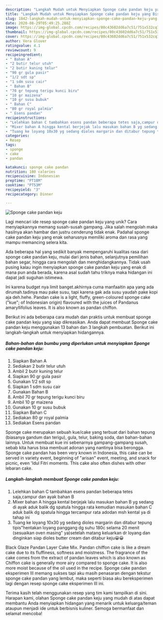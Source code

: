 ```yaml
---
description: "Langkah Mudah untuk Menyiapkan Sponge cake pandan keju yang Bisa Manjain Lidah"
title: "Langkah Mudah untuk Menyiapkan Sponge cake pandan keju yang Bisa Manjain Lidah"
slug: 1842-langkah-mudah-untuk-menyiapkan-sponge-cake-pandan-keju-yang-bisa-manjain-lidah
date: 2020-08-29T05:49:25.288Z
image: https://img-global.cpcdn.com/recipes/80c43602dd6a7c51/751x532cq70/sponge-cake-pandan-keju-foto-resep-utama.jpg
thumbnail: https://img-global.cpcdn.com/recipes/80c43602dd6a7c51/751x532cq70/sponge-cake-pandan-keju-foto-resep-utama.jpg
cover: https://img-global.cpcdn.com/recipes/80c43602dd6a7c51/751x532cq70/sponge-cake-pandan-keju-foto-resep-utama.jpg
author: Vera Glover
ratingvalue: 4.1
reviewcount: 9
recipeingredient:
- " Bahan A"
- "2 butir telur utuh"
- "2 butir kuning telur"
- "90 gr gula pasir"
- "1/2 sdt sp"
- "1 sdm susu cair"
- " Bahan B"
- "70 gr tepung terigu kunci biru"
- "10 gr maizena"
- "10 gr susu bubuk"
- " Bahan C"
- "80 gr royal palmia"
- " Esens pandan"
recipeinstructions:
- "Lelehkan bahan C tambahkan esens pandan beberapa tetes saja,campur dan ayak bahan B"
- "Mixer bahan A hingga kental berjejak lalu masukan bahan B yg sedang di ayak aduk balik dg spatula hingga rata kemudian masukan bahan C aduk balik dg spatula hingga tercampur rata adodan msh kental ya di tahap ini"
- "Tuang ke loyang 10x30 yg sedang dioles margarin dan ditabur tepung tipis&#34;hentakan loyang panggang dg suhu 180c selama 20 menit (sesuaikan oven masing&#34; ya)setelah matang keluarkan dr loyang dan dinginkan siap dioles butter cream dan ditabur keju😀😀"
categories:
- Resep
tags:
- sponge
- cake
- pandan

katakunci: sponge cake pandan 
nutrition: 180 calories
recipecuisine: Indonesian
preptime: "PT18M"
cooktime: "PT53M"
recipeyield: "3"
recipecategory: Dinner

---
```



![Sponge cake pandan keju](https://img-global.cpcdn.com/recipes/80c43602dd6a7c51/751x532cq70/sponge-cake-pandan-keju-foto-resep-utama.jpg)

Lagi mencari ide resep sponge cake pandan keju yang unik? Cara menyiapkannya memang susah-susah gampang. Jika salah mengolah maka hasilnya akan hambar dan justru cenderung tidak enak. Padahal sponge cake pandan keju yang enak seharusnya memiliki aroma dan rasa yang mampu memancing selera kita.

Ada beberapa hal yang sedikit banyak mempengaruhi kualitas rasa dari sponge cake pandan keju, mulai dari jenis bahan, selanjutnya pemilihan bahan segar, hingga cara mengolah dan menghidangkannya. Tidak usah pusing kalau ingin menyiapkan sponge cake pandan keju yang enak di mana pun anda berada, karena asal sudah tahu triknya maka hidangan ini dapat jadi suguhan istimewa.

Ini karena budget nya limit banget.akhirnya cuma manfaaitin apa yang ada dirumah.tadinya mau pake susu, tapi karena gak ada susu yaudah pake kopi aja deh.hehe. Pandan cake is a light, fluffy, green-coloured sponge cake (&#34;kue&#34;; of Indonesian origin) flavoured with the juices of Pandanus amaryllifolius leaves. It is also known as pandan chiffon.


Berikut ini ada beberapa cara mudah dan praktis untuk membuat sponge cake pandan keju yang siap dikreasikan. Anda dapat membuat Sponge cake pandan keju menggunakan 13 bahan dan 3 langkah pembuatan. Berikut ini langkah-langkah untuk menyiapkan hidangannya.

<!--inarticleads1-->

##### Bahan-bahan dan bumbu yang diperlukan untuk menyiapkan Sponge cake pandan keju:

1. Siapkan  Bahan A
1. Sediakan 2 butir telur utuh
1. Ambil 2 butir kuning telur
1. Siapkan 90 gr gula pasir
1. Gunakan 1/2 sdt sp
1. Siapkan 1 sdm susu cair
1. Gunakan  Bahan B
1. Ambil 70 gr tepung terigu kunci biru
1. Ambil 10 gr maizena
1. Gunakan 10 gr susu bubuk
1. Siapkan  Bahan C
1. Sediakan 80 gr royal palmia
1. Sediakan  Esens pandan


Sponge cake merupakan sebuah kue/cake yang terbuat dari bahan tepung (biasanya gandum dan terigu), gula, telur, baking soda, dan bahan-bahan lainnya. Untuk membuat kue ini sebenarnya gampang-gampang susah, sebab kita harus bisa membuat adonan yang nantinya bisa berongga. Sponge cake pandan has been very known in Indonesia, this cake can be served in variety event, beginning of &#34;arisan&#34; event, meeting, and snack for picnic, even &#39;Idul Fitri moments. This cake also often dishes with other lebaran cake. 

<!--inarticleads2-->

##### Langkah-langkah membuat Sponge cake pandan keju:

1. Lelehkan bahan C tambahkan esens pandan beberapa tetes saja,campur dan ayak bahan B
1. Mixer bahan A hingga kental berjejak lalu masukan bahan B yg sedang di ayak aduk balik dg spatula hingga rata kemudian masukan bahan C aduk balik dg spatula hingga tercampur rata adodan msh kental ya di tahap ini
1. Tuang ke loyang 10x30 yg sedang dioles margarin dan ditabur tepung tipis&#34;hentakan loyang panggang dg suhu 180c selama 20 menit (sesuaikan oven masing&#34; ya)setelah matang keluarkan dr loyang dan dinginkan siap dioles butter cream dan ditabur keju😀😀


Black Glaze Pandan Layer Cake Mix. Pandan chiffon cake is like a dream cake due to its fluffiness, softness and moistness. The fragrance of the cake comes from the extract of pandan leaves which is also known as Chiffon cake is generally more airy compared to sponge cake. It is also more moist because of the oil used in the recipe. Sponge cake pandan eksperimen III memang sukses tapi aku masih penasaran dengan tekstur sponge cake pandan yang lembut, maka seperti biasa aku bereksperimen lagi dengan resep sponge cake eksperimen III ini. 

Terima kasih telah menggunakan resep yang tim kami tampilkan di sini. Harapan kami, olahan Sponge cake pandan keju yang mudah di atas dapat membantu Anda menyiapkan hidangan yang menarik untuk keluarga/teman ataupun menjadi ide untuk berbisnis kuliner. Semoga bermanfaat dan selamat mencoba!

